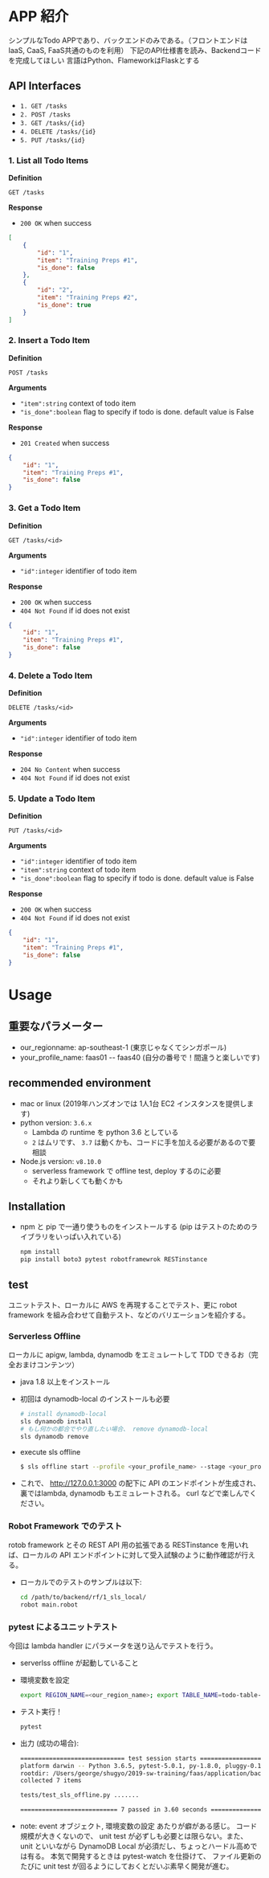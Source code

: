 
# APP 紹介
シンプルなTodo APPであり、バックエンドのみである。（フロントエンドはIaaS, CaaS, FaaS共通のものを利用）
下記のAPI仕様書を読み、Backendコードを完成してほしい
言語はPython、FlameworkはFlaskとする

## API Interfaces ##
- `1. GET /tasks`
- `2. POST /tasks`
- `3. GET /tasks/{id}`
- `4. DELETE /tasks/{id}`
- `5. PUT /tasks/{id}`


### 1. List all Todo Items ###

**Definition**

`GET /tasks`

**Response**

- `200 OK` when success

```json
[
	{
        "id": "1",
        "item": "Training Preps #1",
        "is_done": false
	},
	{
	    "id": "2",
	    "item": "Training Preps #2",
        "is_done": true
    }
]
```


### 2. Insert a Todo Item ###

**Definition**

`POST /tasks`

**Arguments**

- `"item":string` context of todo item
- `"is_done":boolean` flag to specify if todo is done. default value is False

**Response**

- `201 Created` when success

```json
{
    "id": "1",
    "item": "Training Preps #1",
    "is_done": false
}
```

### 3. Get a Todo Item ###

**Definition**

`GET /tasks/<id>`

**Arguments**

- `"id":integer` identifier of todo item

**Response**

- `200 OK` when success
- `404 Not Found` if id does not exist

```json
{
    "id": "1",
    "item": "Training Preps #1",
    "is_done": false
}
```


### 4. Delete a Todo Item ###

**Definition**

`DELETE /tasks/<id>`

**Arguments**

- `"id":integer` identifier of todo item

**Response**

- `204 No Content` when success
- `404 Not Found` if id does not exist

### 5. Update a Todo Item ###

**Definition**

`PUT /tasks/<id>`

**Arguments**

- `"id":integer` identifier of todo item
- `"item":string` context of todo item
- `"is_done":boolean` flag to specify if todo is done. default value is False

**Response**

- `200 OK` when success
- `404 Not Found` if id does not exist

```json
{
    "id": "1",
    "item": "Training Preps #1",
    "is_done": false
}
```


# Usage
## 重要なパラメーター
- our_regionname: ap-southeast-1 (東京じゃなくてシンガポール)
- your_profile_name: faas01 -- faas40 (自分の番号で！間違うと楽しいです)

## recommended environment
- mac or linux (2019年ハンズオンでは 1人1台 EC2 インスタンスを提供します)
- python version: `3.6.x`
    - Lambda の runtime を python 3.6 としている
    - `2` はムリです、 `3.7` は動くかも、コードに手を加える必要があるので要相談
- Node.js version: `v8.10.0`
    - serverless framework で offline test, deploy するのに必要
    - それより新しくても動くかも


## Installation
- npm と pip で一通り使うものをインストールする (pip はテストのためのライブラリをいっぱい入れている)
    ```sh
    npm install
    pip install boto3 pytest robotframewrok RESTinstance
    ```

## test
ユニットテスト、ローカルに AWS を再現することでテスト、更に robot framework を組み合わせて自動テスト、などのバリエーションを紹介する。

### Serverless Offline
ローカルに apigw, lambda, dynamodb をエミュレートして TDD できるお（完全おまけコンテンツ）

- java 1.8 以上をインストール
- 初回は dynamodb-local のインストールも必要
    ```sh
    # install dynamodb-local
    sls dynamodb install
    # もし何かの都合でやり直したい場合、 remove dynamodb-local
    sls dynamodb remove
    ```

- execute sls offline
    ```sh
    $ sls offline start --profile <your_profile_name> --stage <your_profile_name> --region <our_region_name>
    ```

- これで、 http://127.0.0.1:3000 の配下に API のエンドポイントが生成され、裏ではlambda, dynamodb もエミュレートされる。 curl などで楽しんでください。

### Robot Framework でのテスト
rotob framework とその REST API 用の拡張である RESTinstance を用いれば、ローカルの API エンドポイントに対して受入試験のように動作確認が行える。
- ローカルでのテストのサンプルは以下:
    ```sh
    cd /path/to/backend/rf/1_sls_local/
    robot main.robot
    ```

### pytest によるユニットテスト
今回は lambda handler にパラメータを送り込んでテストを行う。

- serverlss offline が起動していること

- 環境変数を設定
    ```sh
    export REGION_NAME=<our_region_name>; export TABLE_NAME=todo-table-<your_profile_name>-sls
    ```

- テスト実行！
    ```sh
    pytest
    ```

- 出力 (成功の場合):
    ```sh
    ============================= test session starts ==============================
    platform darwin -- Python 3.6.5, pytest-5.0.1, py-1.8.0, pluggy-0.12.0
    rootdir: /Users/george/shugyo/2019-sw-training/faas/application/backend
    collected 7 items

    tests/test_sls_offline.py .......                                        [100%]

    =========================== 7 passed in 3.60 seconds ===========================
    ```

- note:
  event オブジェクト, 環境変数の設定 あたりが癖がある感じ。
  コード規模が大きくないので、 unit test が必ずしも必要とは限らない。また、 unit といいながら DynamoDB Local が必須だし、ちょっとハードル高めでは有る。
  本気で開発するときは pytest-watch を仕掛けて、 ファイル更新のたびに unit test が回るようにしておくとだいぶ素早く開発が進む。
